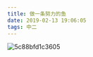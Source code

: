 ```yaml
---
title: 做一条努力的鱼
date: 2019-02-13 19:06:05
tags: 中二
---
```


![5c88bfd1c3605](https://i.loli.net/2019/03/13/5c88bfd1c3605.jpg)
